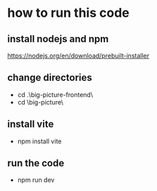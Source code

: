 # how to run this code


## install nodejs and npm

https://nodejs.org/en/download/prebuilt-installer

## change directories

* cd .\big-picture-frontend\
* cd \big-picture\

## install vite

* npm install vite

## run the code

* npm run dev

